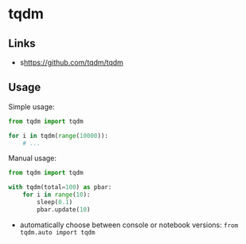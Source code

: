 # tqdm

## Links

- s<https://github.com/tqdm/tqdm>

## Usage

Simple usage:

```python
from tqdm import tqdm

for i in tqdm(range(10000)):
    # ...
```

Manual usage:

```python
from tqdm import tqdm

with tqdm(total=100) as pbar:
    for i in range(10):
        sleep(0.1)
        pbar.update(10)
```

- automatically choose between console or notebook versions: `from tqdm.auto import tqdm`
